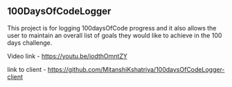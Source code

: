 ## 100DaysOfCodeLogger
This project is for logging 100daysOfCode progress and it also allows the user to maintain an overall list of goals they would like to achieve in the 100 days challenge.

Video link - https://youtu.be/iodthOmntZY




link to client - https://github.com/MitanshiKshatriya/100daysOfCodeLogger-client 